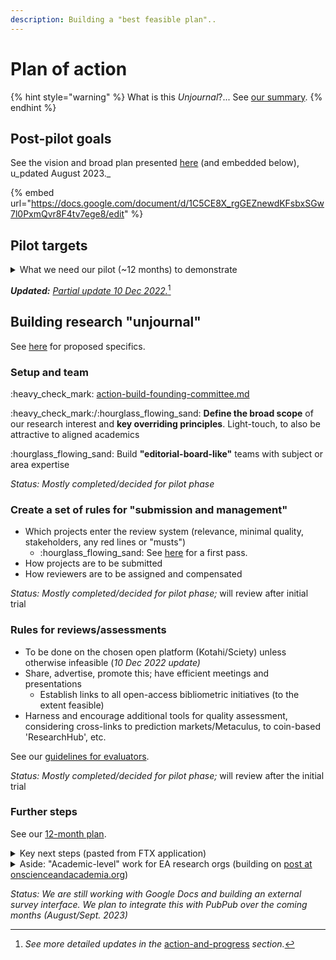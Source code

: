 ```yaml
---
description: Building a "best feasible plan"..
---
```


# Plan of action

{% hint style="warning" %}
What is this _Unjournal_?... See [our summary](./#in-a-nutshell).
{% endhint %}

## Post-pilot goals

See the vision and broad plan presented [here](https://docs.google.com/document/d/1C5CE8X\_rgGEZnewdKFsbxSGw7l0PxmQvr8F4tv7ege8/edit) (and embedded below), u_pdated August 2023._

{% embed url="https://docs.google.com/document/d/1C5CE8X_rgGEZnewdKFsbxSGw7l0PxmQvr8F4tv7ege8/edit" %}

## Pilot targets

<details>

<summary>What we need our pilot (~12 months) to demonstrate</summary>

1. We actually **"do something."**
2. We can provide **credible reviews and ratings** that have value as measures of research quality comparable to (or better than) traditional journal systems.
3. We identify important work that **informs global priorities.**
4. We boost work in innovative and transparent and replicable formats (especially **dynamic documents**).
5. **Authors engage** with our process and find it useful.
6. (As a push) Universities, grantmakers, and other arbiters **assign value** to _Unjournal_ ratings.

</details>

_**Updated:**_ [_Partial update 10 Dec 2022._](#user-content-fn-1)[^1]

## Building research "unjournal"

See [here](../grants-and-proposals/acx-ltff-grant-proposal-as-submitted-successfull/) for proposed specifics.

### Setup and team

:heavy\_check\_mark: [action-build-founding-committee.md](../action-and-progress/pilot-steps/action-build-founding-committee.md "mention")

:heavy\_check\_mark:/:hourglass\_flowing\_sand: **Define the broad scope** of our research interest and **key overriding principles**. Light-touch, to also be attractive to aligned academics

:hourglass\_flowing\_sand: Build **"editorial-board-like"** teams with subject or area expertise

_Status: Mostly completed/decided for pilot phase_

### Create a set of rules for "submission and management"

* Which projects enter the review system (relevance, minimal quality, stakeholders, any red lines or "musts")
  * :hourglass\_flowing\_sand: See [here](../policies-projects-evaluation-workflow/considering-projects/) for a first pass.
* How projects are to be submitted
* How reviewers are to be assigned and compensated

_Status: Mostly completed/decided for pilot phase;_ will review after initial trial

### Rules for reviews/assessments

* To be done on the chosen open platform (Kotahi/Sciety) unless otherwise infeasible (_10 Dec 2022 update)_
* Share, advertise, promote this; have efficient meetings and presentations
  * Establish links to all open-access bibliometric initiatives (to the extent feasible)
* Harness and encourage additional tools for quality assessment, considering cross-links to prediction markets/Metaculus, to coin-based 'ResearchHub', etc.

See our [guidelines for evaluators](../policies-projects-evaluation-workflow/evaluation/guidelines-for-evaluators/).

_Status: Mostly completed/decided for pilot phase;_ will review after the initial trial

### Further steps

See our [12-month plan](../grants-and-proposals/acx-ltff-grant-proposal-as-submitted-successfull/#the-twelve-month-plan).

<details>

<summary>Key next steps (pasted from FTX application)</summary>

The key elements of the plan:

Build a "founding committee" of 5–8 experienced and enthusiastic EA-aligned/adjacent researchers at EA orgs, research academics, and practitioners (e.g., draw from speakers at recent EA Global meetings).

1. Host a meeting (and shared collaboration space/document), to come to a consensus/set of practical principles.
2. Post and present our consensus (coming out of this meeting) on key fora. After a brief "followup period" (\~1 week), consider adjusting the above consensus plan in light of feedback, and repost (and move forward).
3. Set up the basic platforms for posting and administering reviews and evaluations and offering curated links and categorizations of papers and projects. ~~Note: I am strongly leaning towards https://prereview.org/ as the main platform, which has indicated willingness to give us a flexible ‘experimental space~~’ Update: Kotahi/Sciety seems a more flexible solution.
4. Reach out to researchers in relevant areas and organizations and ask them to "submit" their work for "feedback and potential positive evaluations and recognition," and for a chance at a prize. _The Unjournal_ will _not be an exclusive outlet._ Researchers are free to also submit the same work to 'traditional journals' at any point. However, whether submitted elsewhere or not, papers accepted by _The Unjournal_ must be publicly hosted, with a DOI. Ideally the whole project is maintained and updated, with all materials, in a single location.\
   \
   21 Sep 2022 status:\_ 1-3 mostly completed. We have a good working and management group. We decided a platform and we're configuring it, and we have an interim workaround. We've reached out to researchers and organizations and got some good responses, but we need to find more platforms to disseminate and advertise this. We've identified and are engaging with four papers for the initial piloting. We aim to put out a larger prize-driven call soon and intake about 10 more papers or projects.

</details>

<details>

<summary>Aside: "Academic-level" work for EA research orgs (building on <a href="https://onscienceandacademia.org/t/moving-science-beyond-closed-binary-static-journals-a-proposed-alternative-how-the-effective-altruist-and-nontraditional-nonprofit-sector-can-help-make-this-happen/1490">post at onscienceandacademia.org</a>)</summary>

_The approach below is largely integrated into the_ Unjournal _proposal, but this is a suggestion for how organizations like RP might consider how to get feedback and boost credibility:_

1. **Host article** (or dynamic research project or 'registered report') on OSF or another place allowing time stamping & DOIs (see [my resources list in Airtable](https://airtable.com/shraTY0WcwsjJSANs) for a start)
2. Link this to [PREreview](https://prereview.org/reviews) (or similar tool or site) to solicit feedback and evaluation without requiring exclusive publication rights (again, see [Airtable list](https://airtable.com/shraTY0WcwsjJSANs))
3. **Directly solicit feedback** from EA-adjacent partners in academia and other EA-research orgs

_Next steps towards this approach:_

* **Build our own systems** (assign "editors") to do this without bias and with incentives
* Build standard metrics for interpreting these reviews (possibly incorporating prediction markets)
* Encourage them to leave their feedback through the PREreview or another platform

Also: Commit to publish academic reviews or share in our internal group for further evaluation and reassessment or benchmarking of the ‘PREreview’ type reviews above (perhaps taking the [FreeOurKnowledge pledge relating to this](https://github.com/FreeOurKnowledge/website/issues/40)).

</details>

_Status: We are still working with Google Docs and building an external survey interface. We plan to integrate this with PubPub over the coming months (August/Sept. 2023)_

[^1]: _See more detailed updates in the_ [action-and-progress](../action-and-progress/ "mention") _section._
